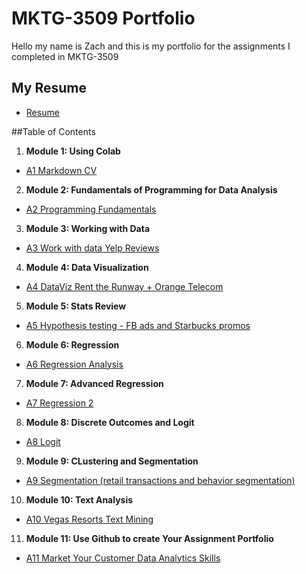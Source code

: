 # MKTG-3509 Portfolio
Hello my name is Zach and this is my portfolio for the assignments I completed in MKTG-3509

## My Resume
- [Resume](https://colab.research.google.com/drive/1VPiXvBqEVtmkEFrwcqHL1xxc-BwrnB0_?authuser=3)

##Table of Contents
1. **Module 1: Using Colab**
- [A1 Markdown CV](https://github.com/zach5242/MKTG-3509/blob/main/A1%20Zach%20Roosa.ipynb)
2. **Module 2: Fundamentals of Programming for Data Analysis**
- [A2 Programming Fundamentals](https://github.com/zach5242/MKTG-3509)
3. **Module 3: Working with Data**
- [A3 Work with data Yelp Reviews](https://github.com/zach5242/MKTG-3509/blob/main/A3_zach_roosa_yelp_reviews.ipynb)
4. **Module 4: Data Visualization**
- [A4 DataViz Rent the Runway + Orange Telecom](https://github.com/zach5242/MKTG-3509/blob/main/A4_F2021_Visualization.ipynb)
5. **Module 5: Stats Review**
- [A5 Hypothesis testing - FB ads and Starbucks promos](https://github.com/zach5242/MKTG-3509/blob/main/A5_F2021_Stats_Review.ipynb)
6. **Module 6: Regression**
- [A6 Regression Analysis](https://github.com/zach5242/MKTG-3509/blob/main/A6_F2021_Regression_1.ipynb)
7. **Module 7: Advanced Regression**
- [A7 Regression 2](https://github.com/zach5242/MKTG-3509/blob/main/A7_F2021_Regression_2.ipynb)
8. **Module 8: Discrete Outcomes and Logit**
- [A8 Logit](https://github.com/zach5242/MKTG-3509/blob/main/A8_F2021_Logit.ipynb)
9. **Module 9: CLustering and Segmentation**
- [A9 Segmentation (retail transactions and behavior segmentation)](https://github.com/zach5242/MKTG-3509/blob/main/A9_F2021_Segmentation.ipynb)
10. **Module 10: Text Analysis**
- [A10 Vegas Resorts Text Mining](https://github.com/zach5242/MKTG-3509/blob/main/A10_Text_Analysis_Tutorial.ipynb)
11. **Module 11: Use Github to create Your Assignment Portfolio**
- [A11 Market Your Customer Data Analytics Skills](https://github.com/zach5242/MKTG-3509/blob/main/README.md)
